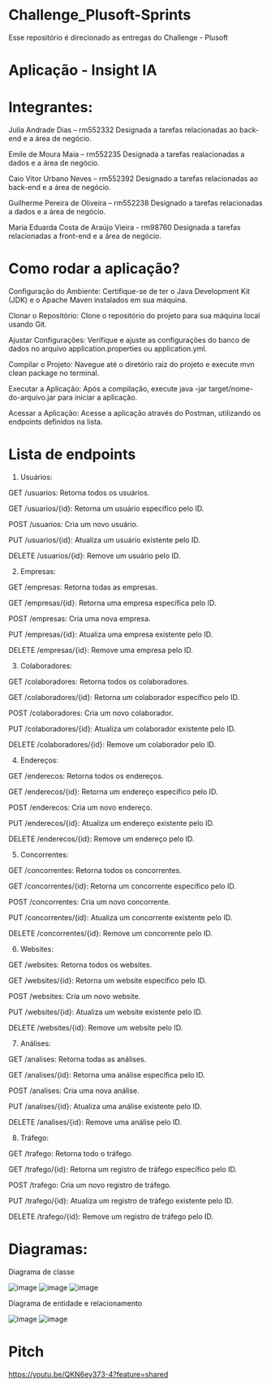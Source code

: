 # Challenge_Plusoft-Sprints 
Esse repositório é direcionado as entregas do Challenge - Plusoft 

# Aplicação - Insight IA

# Integrantes:

Julia Andrade Dias – rm552332
Designada a tarefas relacionadas ao back-end e a área de negócio.

Emile de Moura Maia – rm552235
Designada a tarefas realacionadas a dados e a área de negócio.

Caio Vitor Urbano Neves – rm552392
Designado a tarefas relacionadas ao back-end e a área de negócio.

Guilherme Pereira de Oliveira – rm552238
Designado a tarefas relacionadas a dados e a área de negócio.

Maria Eduarda Costa de Araújo Vieira - rm98760
Designada a tarefas relacionadas a front-end e a área de negócio.

# Como rodar a aplicação?

Configuração do Ambiente:
Certifique-se de ter o Java Development Kit (JDK) e o Apache Maven instalados em sua máquina.

Clonar o Repositório:
Clone o repositório do projeto para sua máquina local usando Git.

Ajustar Configurações:
Verifique e ajuste as configurações do banco de dados no arquivo application.properties ou application.yml.

Compilar o Projeto:
Navegue até o diretório raiz do projeto e execute mvn clean package no terminal.

Executar a Aplicação:
Após a compilação, execute java -jar target/nome-do-arquivo.jar para iniciar a aplicação.

Acessar a Aplicação:
Acesse a aplicação através do Postman, utilizando os endpoints definidos na lista.

# Lista de endpoints
1.	Usuários:

GET /usuarios: Retorna todos os usuários.

GET /usuarios/{id}: Retorna um usuário específico pelo ID.

POST /usuarios: Cria um novo usuário.

PUT /usuarios/{id}: Atualiza um usuário existente pelo ID.

DELETE /usuarios/{id}: Remove um usuário pelo ID.

2.	Empresas:

GET /empresas: Retorna todas as empresas.

GET /empresas/{id}: Retorna uma empresa específica pelo ID.

POST /empresas: Cria uma nova empresa.

PUT /empresas/{id}: Atualiza uma empresa existente pelo ID.

DELETE /empresas/{id}: Remove uma empresa pelo ID.

3.	Colaboradores:

GET /colaboradores: Retorna todos os colaboradores.

GET /colaboradores/{id}: Retorna um colaborador específico pelo ID.

POST /colaboradores: Cria um novo colaborador.

PUT /colaboradores/{id}: Atualiza um colaborador existente pelo ID.

DELETE /colaboradores/{id}: Remove um colaborador pelo ID.

4.	Endereços:

GET /enderecos: Retorna todos os endereços.

GET /enderecos/{id}: Retorna um endereço específico pelo ID.

POST /enderecos: Cria um novo endereço.

PUT /enderecos/{id}: Atualiza um endereço existente pelo ID.

DELETE /enderecos/{id}: Remove um endereço pelo ID.

5.	Concorrentes:

GET /concorrentes: Retorna todos os concorrentes.

GET /concorrentes/{id}: Retorna um concorrente específico pelo ID.

POST /concorrentes: Cria um novo concorrente.

PUT /concorrentes/{id}: Atualiza um concorrente existente pelo ID.

DELETE /concorrentes/{id}: Remove um concorrente pelo ID.

6.	Websites:

GET /websites: Retorna todos os websites.

GET /websites/{id}: Retorna um website específico pelo ID.

POST /websites: Cria um novo website.

PUT /websites/{id}: Atualiza um website existente pelo ID.

DELETE /websites/{id}: Remove um website pelo ID.

7.	Análises:

GET /analises: Retorna todas as análises.

GET /analises/{id}: Retorna uma análise específica pelo ID.

POST /analises: Cria uma nova análise.

PUT /analises/{id}: Atualiza uma análise existente pelo ID.

DELETE /analises/{id}: Remove uma análise pelo ID.

8.	Tráfego:

GET /trafego: Retorna todo o tráfego.

GET /trafego/{id}: Retorna um registro de tráfego específico pelo ID.

POST /trafego: Cria um novo registro de tráfego.

PUT /trafego/{id}: Atualiza um registro de tráfego existente pelo ID.

DELETE /trafego/{id}: Remove um registro de tráfego pelo ID.

# Diagramas:

Diagrama de classe

![image](https://github.com/Jujuad/Challenge_Plusoft-Sprint2/assets/72460406/b5ddcbde-d700-45e2-90f6-2b7e199e912e)
![image](https://github.com/Jujuad/Challenge_Plusoft-Sprint2/assets/72460406/ea02aa15-2455-4057-89f2-49bf8a843c03)
![image](https://github.com/Jujuad/Challenge_Plusoft-Sprint2/assets/72460406/1ce80331-9c8d-447a-a659-0e5ed6ffb197)

Diagrama de entidade e relacionamento

![image](https://github.com/Jujuad/Challenge_Plusoft-Sprint2/assets/72460406/bf625326-72ea-4051-a7fb-4347aaf93cab)
![image](https://github.com/Jujuad/Challenge_Plusoft-Sprint2/assets/72460406/67873770-2f3a-48bc-9882-4fa2306396f7)

# Pitch
https://youtu.be/QKN6ey373-4?feature=shared

